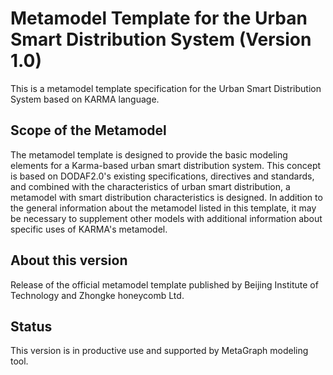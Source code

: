 # Metamodel Template for the Urban Smart Distribution System (Version 1.0)

This is a metamodel template specification for the Urban Smart Distribution System based on KARMA language.

## Scope of the Metamodel

The metamodel template is designed to provide the basic modeling elements for a Karma-based urban smart distribution system. This concept is based on DODAF2.0's existing specifications, directives and standards, and combined with the characteristics of urban smart distribution, a metamodel with smart distribution characteristics is designed. In addition to the general information about the metamodel listed in this template, it may be necessary to supplement other models with additional information about specific uses of KARMA's metamodel.

## About this version

Release of the official metamodel template published by Beijing Institute of Technology and Zhongke honeycomb Ltd.

## Status

This version is in productive use and supported by MetaGraph modeling tool.
